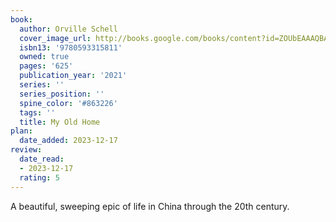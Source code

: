 ```yaml
---
book:
  author: Orville Schell
  cover_image_url: http://books.google.com/books/content?id=ZOUbEAAAQBAJ&printsec=frontcover&img=1&zoom=1&edge=curl&source=gbs_api
  isbn13: '9780593315811'
  owned: true
  pages: '625'
  publication_year: '2021'
  series: ''
  series_position: ''
  spine_color: '#863226'
  tags: ''
  title: My Old Home
plan:
  date_added: 2023-12-17
review:
  date_read:
  - 2023-12-17
  rating: 5
---
```

A beautiful, sweeping epic of life in China through the 20th century. 

